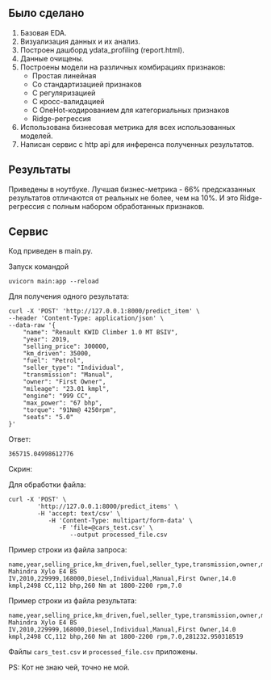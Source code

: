 ## Было сделано

1. Базовая EDA.
2. Визуализация данных и их анализ.
3. Построен дашборд ydata_profiling (report.html).
4. Данные очищены.
5. Построены модели на различных комбирациях признаков:
   - Простая линейная
   - Со стандартизацией признаков
   - С регуляризацией
   - С кросс-валидацией
   - С OneHot-кодированием для категориальных признаков
   - Ridge-регрессия
6. Использована бизнесовая метрика для всех использованных моделей.
7. Написан сервис с http api для инференса полученных результатов.

## Результаты
Приведены в ноутбуке. Лучшая бизнес-метрика - 66% предсказанных результатов отличаются от реальных не более, чем на 10%. И это Ridge-регрессия c полным набором обработанных признаков.

## Сервис
Код приведен в main.py.

Запуск командой
```
uvicorn main:app --reload
```

Для получения одного результата:
```
curl -X 'POST' 'http://127.0.0.1:8000/predict_item' \
--header 'Content-Type: application/json' \
--data-raw '{
    "name": "Renault KWID Climber 1.0 MT BSIV",
    "year": 2019,
    "selling_price": 300000,
    "km_driven": 35000,
    "fuel": "Petrol",
    "seller_type": "Individual",
    "transmission": "Manual",
    "owner": "First Owner",
    "mileage": "23.01 kmpl",
    "engine": "999 CC",
    "max_power": "67 bhp",
    "torque": "91Nm@ 4250rpm",
    "seats": "5.0"
}'
```
Ответ:
```
365715.04998612776
```

Скрин:


Для обработки файла:
```
curl -X 'POST' \
        'http://127.0.0.1:8000/predict_items' \
        -H 'accept: text/csv' \
           -H 'Content-Type: multipart/form-data' \
              -F 'file=@cars_test.csv' \
                 --output processed_file.csv
```
Пример строки из файла запроса:
```
name,year,selling_price,km_driven,fuel,seller_type,transmission,owner,mileage,engine,max_power,torque,seats
Mahindra Xylo E4 BS IV,2010,229999,168000,Diesel,Individual,Manual,First Owner,14.0 kmpl,2498 CC,112 bhp,260 Nm at 1800-2200 rpm,7.0
```
Пример строки из файла результата:
```
name,year,selling_price,km_driven,fuel,seller_type,transmission,owner,mileage,engine,max_power,torque,seats,predict
Mahindra Xylo E4 BS IV,2010,229999,168000,Diesel,Individual,Manual,First Owner,14.0 kmpl,2498 CC,112 bhp,260 Nm at 1800-2200 rpm,7.0,281232.950318519
```

Файлы `cars_test.csv` и `processed_file.csv` приложены.



PS: Кот не знаю чей, точно не мой.
